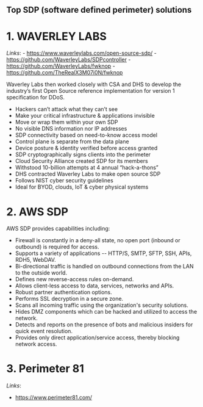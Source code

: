 Top SDP (software defined perimeter) solutions
---

# 1. WAVERLEY LABS 
*_Links_*:
	- https://www.waverleylabs.com/open-source-sdp/
	- https://github.com/WaverleyLabs/SDPcontroller
	- https://github.com/WaverleyLabs/fwknop
	- https://github.com/TheRealX3M07i0N/fwknop

Waverley Labs then worked closely with CSA and DHS to develop the industry’s first Open Source reference implementation for version 1 specification for DDoS. <br>
- Hackers can’t attack what they can’t see
- Make your critical infrastructure & applications invisible
- Move or wrap them within your own SDP
- No visible DNS information nor IP addresses
- SDP connectivity based on need-to-know access model
- Control plane is separate from the data plane
- Device posture & identity verified before access granted
- SDP cryptographically signs clients into the perimeter
- Cloud Security Alliance created SDP for its members
- Withstood 10-billion attempts at 4 annual “hack-a-thons”
- DHS contracted Waverley Labs to make open source SDP
- Follows NIST cyber security guidelines
- Ideal for BYOD, clouds, IoT & cyber physical systems

# 2. AWS SDP
AWS SDP provides capabilities including:
- Firewall is constantly in a deny-all state, no open port (inbound or outbound) is required for access.
- Supports a variety of applications -- HTTP/S, SMTP, SFTP, SSH, APIs, RDH5, WebDAV.
- Bi-directional traffic is handled on outbound connections from the LAN to the outside world.
- Defines new reverse-access rules on-demand.
- Allows client-less access to data, services, networks and APIs.
- Robust partner authentication options.
- Performs SSL decryption in a secure zone.
- Scans all incoming traffic using the organization's security solutions.
- Hides DMZ components which can be hacked and utilized to access the network.
- Detects and reports on the presence of bots and malicious insiders for quick event resolution.
- Provides only direct application/service access, thereby blocking network access.

# 3. Perimeter 81
*_Links_*: 
- https://www.perimeter81.com/